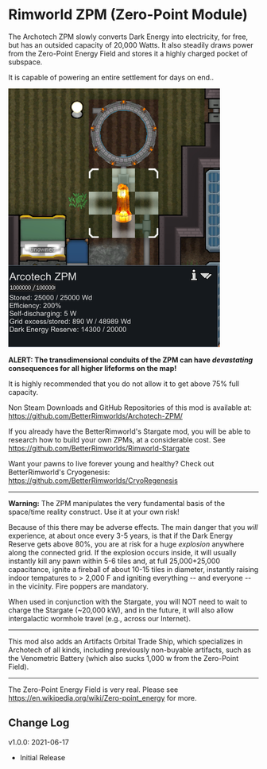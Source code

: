 # Rimworld ZPM (Zero-Point Module)

The Archotech ZPM slowly converts Dark Energy into electricity, for free, but has an outsided capacity of 20,000 Watts.
It also steadily draws power from the Zero-Point Energy Field and stores it a highly charged pocket of subspace.

It is capable of powering an entire settlement for days on end..

![Archotech ZPM](https://raw.githubusercontent.com/BetterRimworlds/ZPM/master/ZPM/About/Preview.png)

**ALERT: The transdimensional conduits of the ZPM can have *devastating* consequences for all higher lifeforms on the map!** 
        
It is highly recommended that you do not allow it to get above 75% full capacity.

Non Steam Downloads and GitHub Repositories of this mod is available at: https://github.com/BetterRimworlds/Archotech-ZPM/

If you already have the BetterRimworld's Stargate mod, you will be able to research how to build your own ZPMs, at a considerable
cost. See https://github.com/BetterRimworlds/Rimworld-Stargate

Want your pawns to live forever young and healthy? Check out BetterRimworld's Cryogenesis:
https://github.com/BetterRimworlds/CryoRegenesis

---

**Warning:** The ZPM manipulates the very fundamental basis of the space/time reality construct. Use it at your own risk!

Because of this there may be adverse effects. The main danger that you *will* experience, at about once every 3-5 years, 
is that if the Dark Energy Reserve gets above 80%, you are at risk for a huge *explosion* anywhere along the connected grid.
If the explosion occurs inside, it will usually instantly kill any pawn within 5-6 tiles and, at full 25,000+25,000 capacitance,
ignite a fireball of about 10-15 tiles in diameter, instantly raising indoor tempatures to > 2,000 F and igniting everything --
and everyone -- in the vicinity. Fire poppers are mandatory.

When used in conjunction with the Stargate, you will NOT need to wait to charge the Stargate (~20,000 kW), and in the future,
it will also allow intergalactic wormhole travel (e.g., across our Internet).

---

This mod also adds an Artifacts Orbital Trade Ship, which specializes in Archotech of all kinds, including previously non-buyable
artifacts, such as the Venometric Battery (which also sucks 1,000 w from the Zero-Point Field).

---

The Zero-Point Energy Field is very real. Please see https://en.wikipedia.org/wiki/Zero-point_energy for more.

## Change Log

v1.0.0: 2021-06-17
* Initial Release

